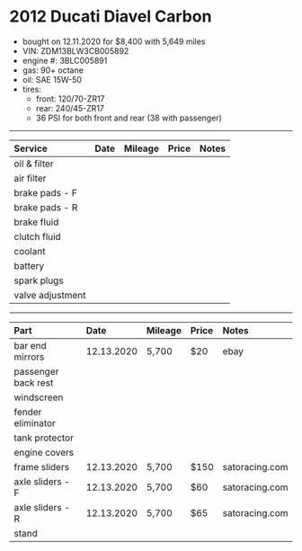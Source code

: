 # 2012 Ducati Diavel Carbon

- bought on 12.11.2020 for $8,400 with 5,649 miles
- VIN: ZDM13BLW3CB005892
- engine #: 3BLC005891
- gas: 90+ octane
- oil: SAE 15W-50
- tires:
  - front: 120/70-ZR17
  - rear: 240/45-ZR17
  - 36 PSI for both front and rear (38 with passenger)

*****

| Service          | Date            | Mileage         | Price           | Notes           |
| :--------------  | :-------------- | :-------------- | :-------------- | :-------------- |
| oil & filter     |                 |                 |                 |                 |
| air filter       |                 |                 |                 |                 |
| brake pads - F   |                 |                 |                 |                 |
| brake pads - R   |                 |                 |                 |                 |
| brake fluid      |                 |                 |                 |                 |
| clutch fluid     |                 |                 |                 |                 |
| coolant          |                 |                 |                 |                 |
| battery          |                 |                 |                 |                 |
| spark plugs      |                 |                 |                 |                 |
| valve adjustment |                 |                 |                 |                 |

*****

| Part                 | Date            | Mileage         | Price           | Notes           |
| :------------------- | :-------------- | :-------------- | :-------------- | :-------------- |
| bar end mirrors      | 12.13.2020      | 5,700           | $20             | ebay            |
| passenger back rest  |                 |                 |                 |                 |
| windscreen           |                 |                 |                 |                 |
| fender eliminator    |                 |                 |                 |                 |
| tank protector       |                 |                 |                 |                 |
| engine covers        |                 |                 |                 |                 |
| frame sliders        | 12.13.2020      | 5,700           | $150            | satoracing.com  |
| axle sliders - F     | 12.13.2020      | 5,700           | $60             | satoracing.com  |
| axle sliders - R     | 12.13.2020      | 5,700           | $65             | satoracing.com  |
| stand                |                 |                 |                 |                 |
